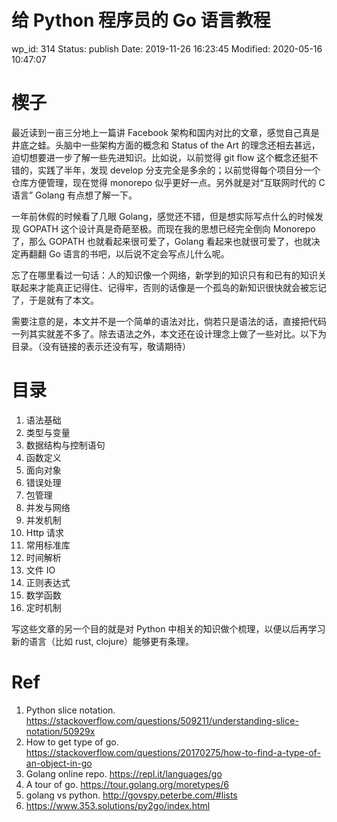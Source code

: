 # 给 Python 程序员的 Go 语言教程


wp_id: 314
Status: publish
Date: 2019-11-26 16:23:45
Modified: 2020-05-16 10:47:07


# 楔子

最近读到一亩三分地上一篇讲 Facebook 架构和国内对比的文章，感觉自己真是井底之蛙。头脑中一些架构方面的概念和 Status of the Art 的理念还相去甚远，迫切想要进一步了解一些先进知识。比如说，以前觉得 git flow 这个概念还挺不错的，实践了半年，发现 develop 分支完全是多余的；以前觉得每个项目分一个仓库方便管理，现在觉得 monorepo 似乎更好一点。另外就是对“互联网时代的 C 语言” Golang 有点想了解一下。

一年前休假的时候看了几眼 Golang，感觉还不错，但是想实际写点什么的时候发现 GOPATH 这个设计真是奇葩至极。而现在我的思想已经完全倒向 Monorepo 了，那么 GOPATH 也就看起来很可爱了，Golang 看起来也就很可爱了，也就决定再翻翻 Go 语言的书吧，以后说不定会写点儿什么呢。

忘了在哪里看过一句话：人的知识像一个网络，新学到的知识只有和已有的知识关联起来才能真正记得住、记得牢，否则的话像是一个孤岛的新知识很快就会被忘记了，于是就有了本文。

需要注意的是，本文并不是一个简单的语法对比，倘若只是语法的话，直接把代码一列其实就差不多了。除去语法之外，本文还在设计理念上做了一些对比。以下为目录。（没有链接的表示还没有写，敬请期待）

# 目录

1. 语法基础
 1. 类型与变量
 1. 数据结构与控制语句
 1. 函数定义
 1. 面向对象
 1. 错误处理
 1. 包管理
1. 并发与网络
 1. 并发机制
 1. Http 请求
1. 常用标准库
 1. 时间解析
 1. 文件 IO
 1. 正则表达式
 1. 数学函数
 1. 定时机制

写这些文章的另一个目的就是对 Python 中相关的知识做个梳理，以便以后再学习新的语言（比如 rust, clojure）能够更有条理。

# Ref

1. Python slice notation. https://stackoverflow.com/questions/509211/understanding-slice-notation/50929x
2. How to get type of go. https://stackoverflow.com/questions/20170275/how-to-find-a-type-of-an-object-in-go
3. Golang online repo. https://repl.it/languages/go
4. A tour of go. https://tour.golang.org/moretypes/6
5. golang vs python. http://govspy.peterbe.com/#lists
6. https://www.353.solutions/py2go/index.html